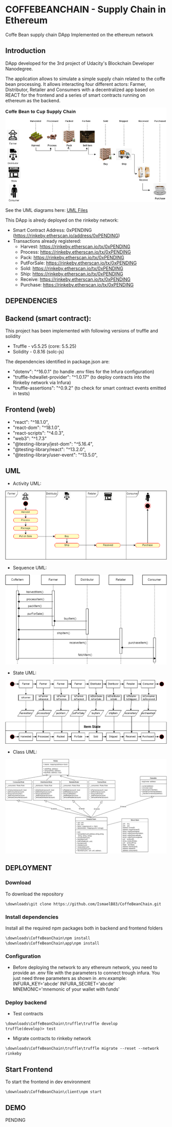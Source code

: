 # COFFEBEANCHAIN - Supply Chain in Ethereum
Coffe Bean supply chain DApp Implemented on the ethereum network

## Introduction 
DApp developed for the 3rd project of Udacity's Blockchain Developer Nanodegree.

The application allows to simulate a simple supply chain related to the coffe bean processing. It allows interacting four different actors: Farmer, Distributor, Retailer and Consumers with a decentralized app based on REACT for the frontend and a series of smart contracts running on ethereum as the backend.

![alt text](./documentation/CoffeBean_SC_BusinessProcess.png)

See the UML diagrams here: [UML Files](##-UML)

This DApp is alredy deployed on the rinkeby network:
- Smart Contract Address: 0xPENDING  (https://rinkeby.etherscan.io/address/0xPENDING)
- Transactions already registered:
    - Harvest: https://rinkeby.etherscan.io/tx/0xPENDING
    - Process: https://rinkeby.etherscan.io/tx/0xPENDING
    - Pack: https://rinkeby.etherscan.io/tx/0xPENDING
    - PutForSale: https://rinkeby.etherscan.io/tx/0xPENDING
    - Sold: https://rinkeby.etherscan.io/tx/0xPENDING
    - Ship: https://rinkeby.etherscan.io/tx/0xPENDING
    - Receive: https://rinkeby.etherscan.io/tx/0xPENDING
    - Purchase: https://rinkeby.etherscan.io/tx/0xPENDING     
    
## DEPENDENCIES

## Backend (smart contract):
This project has been implemented with following versions of truffle and solidity
- Truffle - v5.5.25 (core: 5.5.25)
- Solidity - 0.8.16 (solc-js)

The dependencies identified in package.json are:
- "dotenv": "^16.0.1"                       (to handle .env files for the Infura configuration)
- "truffle-hdwallet-provider": "^1.0.17"    (to deploy contracts into the Rinkeby network via Infura)
- "truffle-assertions": "^0.9.2"            (to check for smart contract events emitted in tests)

## Frontend (web)
- "react": "^18.1.0",
- "react-dom": "^18.1.0",
- "react-scripts": "^4.0.3",
- "web3": "^1.7.3"
- "@testing-library/jest-dom": "^5.16.4",
- "@testing-library/react": "^13.2.0",
- "@testing-library/user-event": "^13.5.0",

## UML

- Activity UML:

![Activity UML](./documentation/CoffeBean_SC_ActivityUML.png)

- Sequence UML:

![Sequence UML](./documentation/CoffeBean_SC_SequenceUML.png)

- State UML:

![State UML](./documentation/CoffeBean_SC_StateUML.png)

- Class UML:

![Class UML](./documentation/CoffeBean_SC_ClassUML.png)

## DEPLOYMENT

### Download
To download the repository
```
\downloads\git clone https://github.com/IsmaelB83/CoffeBeanChain.git
```

### Install dependencies

Install all the required npm packages both in backend and frontend folders
```
\downloads\CoffeBeanChain\npm install
\downloads\CoffeBeanChain\app\npm install
```
### Configuration
- Before deploying the network to any ethereum network, you need to provide an .env file with the parameters to connect trough infura. You just need three parameters as shown in .env.example:
INFURA_KEY='abcde'
INFURA_SECRET='abcde'
MNEMONIC='mnemonic of your wallet with funds'

### Deploy backend
- Test contracts
```
\downloads\CoffeBeanChain\truffle\truffle develop
truffle(develop)> test
```

- Migrate contracts to rinkeby network
```
\downloads\CoffeBeanChain\truffle\truffle migrate --reset --network rinkeby
```

## Start Frontend
To start the frontend in dev environment 
```
\downloads\CoffeBeanChain\client\npm start
```

## DEMO
PENDING